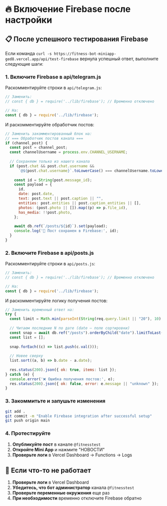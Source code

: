 # 🔥 Включение Firebase после настройки

## 📋 После успешного тестирования Firebase

Если команда `curl -s https://fitness-bot-miniapp-ged8.vercel.app/api/test-firebase` вернула успешный ответ, выполните следующие шаги:

### 1. Включите Firebase в api/telegram.js

Раскомментируйте строки в `api/telegram.js`:

```javascript
// Заменить:
// const { db } = require('../lib/firebase'); // Временно отключено

// На:
const { db } = require('../lib/firebase');
```

И раскомментируйте обработчик постов:

```javascript
// Заменить закомментированный блок на:
// === Обработчик постов канала ===
if (channel_post) {
  const post = channel_post;
  const channelUsername = process.env.CHANNEL_USERNAME;
  
  // Сохраняем только из нашего канала
  if (post.chat && post.chat.username && 
      `@${post.chat.username}`.toLowerCase() === channelUsername.toLowerCase()) {
    
    const id = String(post.message_id);
    const payload = {
      id,
      date: post.date,
      text: post.text || post.caption || "",
      entities: post.entities || post.caption_entities || [],
      photos: (post.photo || []).map((p) => p.file_id),
      has_media: !!post.photo,
    };
    
    await db.ref(`/posts/${id}`).set(payload);
    console.log('📝 Пост сохранен в Firebase:', id);
  }
}
```

### 2. Включите Firebase в api/posts.js

Раскомментируйте строки в `api/posts.js`:

```javascript
// Заменить:
// const { db } = require('../lib/firebase'); // Временно отключено

// На:
const { db } = require('../lib/firebase');
```

И раскомментируйте логику получения постов:

```javascript
// Заменить временный ответ на:
try {
  const limit = Math.min(parseInt(String(req.query.limit || "20"), 10), 50);
  
  // Читаем последние N по дате (date — поле сортировки)
  const snap = await db.ref("/posts").orderByChild("date").limitToLast(limit).get();
  const list = [];
  
  snap.forEach((c) => list.push(c.val()));
  
  // Новее сверху
  list.sort((a, b) => b.date - a.date);
  
  res.status(200).json({ ok: true, items: list });
} catch (e) {
  console.error('❌ Ошибка получения постов:', e);
  res.status(200).json({ ok: false, error: e.message || "unknown" });
}
```

### 3. Закоммитьте и запушьте изменения

```bash
git add .
git commit -m "Enable Firebase integration after successful setup"
git push origin main
```

### 4. Протестируйте

1. **Опубликуйте пост** в канале `@fitnesstest`
2. **Откройте Mini App** и нажмите "НОВОСТИ"
3. **Проверьте логи** в Vercel Dashboard → Functions → Logs

## 🚨 Если что-то не работает

1. **Проверьте логи** в Vercel Dashboard
2. **Убедитесь, что бот администратор** канала `@fitnesstest`
3. **Проверьте переменные окружения** еще раз
4. **При необходимости** временно отключите Firebase обратно
